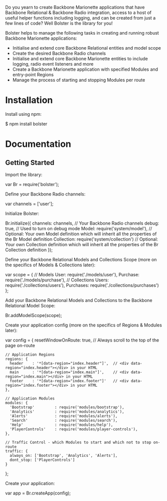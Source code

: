 Do you yearn to create Backbone Marionette applications that have Backbone Relational & Backbone Radio integration, access to a host of useful helper functions including logging, and can be created from just a few lines of code? Well Bolster is the library for you! 

Bolster helps to manage the following tasks in creating and running robust Backbone Marionette applications:

* Initialise and extend core Backbone Relational entities and model scope
* Create the desired Backbone Radio channels
* Initialise and extend core Backbone Marionette entities to include logging, radio event listeners and more
* Create a Backbone Marionette application with specified Modules and entry-point Regions
* Manage the process of starting and stopping Modules per route

# Installation

Install using npm:

  $ npm install bolster

# Documentation

## Getting Started

Import the library:

  var Br = require('bolster');

Define your Backbone Radio channels:

  var channels = ['user'];

Initialize Bolster:

  Br.initialize({
    channels: channels, // Your Backbone Radio channels
    debug: true, // Used to turn on debug mode
    Model: require('system/model'), // Optional: Your own Model definition which will inherit all the properties of the Br Model definition
    Collection: require('system/collection') // Optional: Your own Collection definition which will inherit all the properties of the Br Collection definition
  });

Define your Backbone Relational Models and Collections Scope (more on the specifics of Models & Collections later):

  var scope = {
    // Models
    User: require('./models/user'),
    Purchase: require('./models/purchase'),
    // Collections
    Users: require('./collections/users'),
    Purchases: require('./collections/purchases')
  };

Add your Backbone Relational Models and Collections to the Backbone Relational Model Scope:

  Br.addModelScope(scope);

Create your application config (more on the specifics of Regions & Modules later):

  var config = {
    resetWindowOnRoute: true, // Always scroll to the top of the page on-route

    // Application Regions
    regions: {
      header    : '*[data-region="index.header"]',  // <div data-region="index.header"></div> in your HTML
      main      : '*[data-region="index.main"]',    // <div data-region="index.main"></div> in your HTML
      footer    : '*[data-region="index.footer"]'   // <div data-region="index.footer"></div> in your HTML
    },

    // Application Modules
    modules: {
      'Bootstrap'         : require('modules/bootstrap'),
      'Analytics'         : require('modules/analytics'),
      'Alerts'            : require('modules/alerts'),
      'Search'            : require('modules/search'),
      'Help'              : require('modules/help'),
      'PlayerControls'    : require('modules/player-controls'),
    },

    // Traffic Control - which Modules to start and which not to stop on-route
    traffic: {
      always_on: ['Bootstrap', 'Analytics', 'Alerts'],
      dont_stop: ['PlayerControls']
    }
  };

Create your application:

  var app = Br.createApp(config);